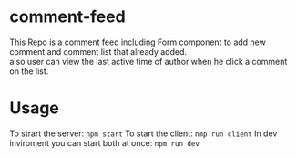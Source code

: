 # comment-feed

This Repo is a comment feed including Form component to add new comment and comment list that already added.
<br> also user can view the last active time of author when he click a comment on the list.

# Usage

To strart the server: `npm start`
To start the client: `nmp run client`
In dev inviroment you can start both at once: `npm run dev`
